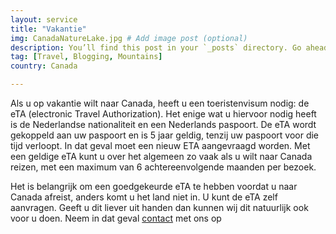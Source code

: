 ```yaml
---
layout: service
title: "Vakantie"
img: CanadaNatureLake.jpg # Add image post (optional)
description: You’ll find this post in your `_posts` directory. Go ahead and edit it and re-build the site to see your changes. # Add post description (optional)
tag: [Travel, Blogging, Mountains]
country: Canada

---
```

<p> Als u op vakantie wilt naar Canada, heeft u een toeristenvisum nodig: de eTA (electronic Travel Authorization). Het enige wat u hiervoor nodig
heeft is de Nederlandse nationaliteit en een Nederlands paspoort. De eTA wordt gekoppeld aan uw paspoort en is 5 jaar geldig, tenzij uw paspoort voor die tijd verloopt. In dat geval moet een nieuw ETA aangevraagd worden. Met een geldige eTA kunt u over het algemeen zo vaak als u wilt naar Canada reizen, met een maximum van 6 achtereenvolgende maanden per bezoek.

Het is belangrijk om een goedgekeurde eTA te hebben voordat u naar Canada afreist, anders komt u het land niet in. U kunt de eTA zelf aanvragen. Geeft u dit liever uit handen dan kunnen wij dit natuurlijk ook voor u doen. Neem in dat geval <a href="{{ site.baseurl }}/contact">contact</a> met ons op

<p/>
